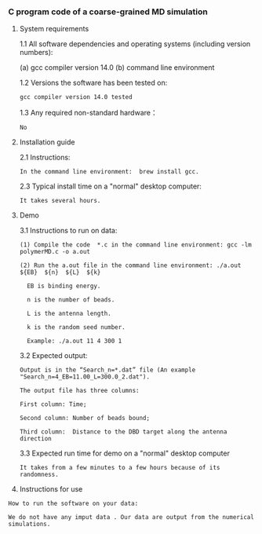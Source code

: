 
### C program code of a coarse-grained MD simulation 
1. System requirements
   
   1.1 All software dependencies and operating systems (including version numbers):
   
      (a) gcc compiler version 14.0
      (b) command line environment

   1.2 Versions the software has been tested on:
   
       gcc compiler version 14.0 tested

   1.3 Any required non-standard hardware：
   
       No

2. Installation guide
 
   2.1 Instructions:
   
       In the command line environment:  brew install gcc.

   2.3 Typical install time on a "normal" desktop computer:
   
       It takes several hours.


3. Demo
   
   3.1 Instructions to run on data:
   
       (1) Compile the code  *.c in the command line environment: gcc -lm polymerMD.c -o a.out
   
       (2) Run the a.out file in the command line environment: ./a.out  ${EB}  ${n}  ${L}  ${k}
   
         EB is binding energy.
   
         n is the number of beads.
   
         L is the antenna length.
   
         k is the random seed number.
   
         Example: ./a.out 11 4 300 1

   3.2 Expected output:
   
       Output is in the “Search_n=*.dat” file (An example "Search_n=4_EB=11.00_L=300.0_2.dat").
   
       The output file has three columns:
   
       First column: Time;
   
       Second column: Number of beads bound;
   
       Third column:  Distance to the DBD target along the antenna direction

   3.3 Expected run time for demo on a "normal" desktop computer
   
       It takes from a few minutes to a few hours because of its randomness.


  4. Instructions for use
     
    How to run the software on your data:
    
    We do not have any imput data . Our data are output from the numerical simulations.

